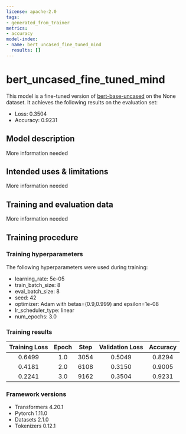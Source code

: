 ```yaml
---
license: apache-2.0
tags:
- generated_from_trainer
metrics:
- accuracy
model-index:
- name: bert_uncased_fine_tuned_mind
  results: []
---
```


<!-- This model card has been generated automatically according to the information the Trainer had access to. You
should probably proofread and complete it, then remove this comment. -->

# bert_uncased_fine_tuned_mind

This model is a fine-tuned version of [bert-base-uncased](https://huggingface.co/bert-base-uncased) on the None dataset.
It achieves the following results on the evaluation set:
- Loss: 0.3504
- Accuracy: 0.9231

## Model description

More information needed

## Intended uses & limitations

More information needed

## Training and evaluation data

More information needed

## Training procedure

### Training hyperparameters

The following hyperparameters were used during training:
- learning_rate: 5e-05
- train_batch_size: 8
- eval_batch_size: 8
- seed: 42
- optimizer: Adam with betas=(0.9,0.999) and epsilon=1e-08
- lr_scheduler_type: linear
- num_epochs: 3.0

### Training results

| Training Loss | Epoch | Step | Validation Loss | Accuracy |
|:-------------:|:-----:|:----:|:---------------:|:--------:|
| 0.6499        | 1.0   | 3054 | 0.5049          | 0.8294   |
| 0.4181        | 2.0   | 6108 | 0.3150          | 0.9005   |
| 0.2241        | 3.0   | 9162 | 0.3504          | 0.9231   |


### Framework versions

- Transformers 4.20.1
- Pytorch 1.11.0
- Datasets 2.1.0
- Tokenizers 0.12.1
